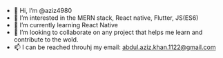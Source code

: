 - 👋 Hi, I’m @aziz4980
- 👀 I’m interested in the MERN stack, React native, Flutter, JS(ES6)
- 🌱 I’m currently learning React Native
- 💞️ I’m looking to collaborate on any project that helps me learn and contribute to the wold.
- 📫 I can be reached throuhj my email: abdul.aziz.khan.1122@gmail.com

<!---
aziz4980/aziz4980 is a ✨ special ✨ repository because its `README.md` (this file) appears on your GitHub profile.
You can click the Preview link to take a look at your changes.
--->
